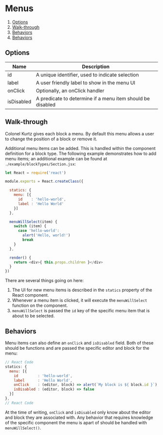 # Menus

1. [Options](#options)
2. [Walk-through](#walk-through)
3. [Behaviors](#behaviors)
3. [Behaviors](#behaviors)

## Options

Name       | Description
---------- | -----------
id         | A unique identifier, used to indicate selection
label      | A user friendly label to show in the menu UI
onClick    | Optionally, an onClick handler
isDisabled | A predicate to determine if a menu item should be disabled

## Walk-through

Colonel Kurtz gives each block a menu. By default this menu allows a
user to change the position of a block or remove it.

Additional menu items can be added. This is handled within the
component definition for a block type. The following example
demonstrates how to add menu items; an additional example can be
found at `./example/blockTypes/Section.jsx`:

```javascript
let React = require('react')

module.exports = React.createClass({

  statics: {
    menu: [{
      id    : 'hello-world',
      label : 'Hello World'
    }]
  },

  menuWillSelect(item) {
    switch (item) {
      case 'hello-world':
        alert('Hello, world!')
        break
    }
  },

  render() {
    return <div>{ this.props.children }</div>
  }
})
```

There are several things going on here:

1. The UI for new menu items is described in the `statics` property of
   the React component.
2. Whenever a menu item is clicked, it will execute the
   `menuWillSelect` function on the component.
3. `menuWillSelect` is passed the `id` key of the specific menu item
   that is about to be selected.

## Behaviors

Menu items can also define an `onClick` and `isDisabled` field. Both
of these should be functions and are passed the specific editor and
block for the menu:

```javascript
// React Code
statics: {
  menu: [{
    id         : 'hello-world',
    label      : 'Hello World',
    onClick    : (editor, block) => alert(`My block is ${ block.id }`),
    isDisabled : (editor, block) => false
  }]
},
// React Code
```

At the time of writing, `onClick` and `isDisabled` only know about the
editor and block they are associated with. Any behavior that requires
knowledge of the specific component the menu is apart of should be
handled with `menuWillSelect()`.
